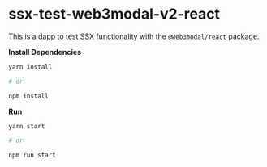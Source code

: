 # ssx-test-web3modal-v2-react

This is a dapp to test SSX functionality with the `@web3modal/react` package.

**Install Dependencies**

```bash
yarn install 

# or 

npm install
```

**Run**

``` bash
yarn start

# or

npm run start
```